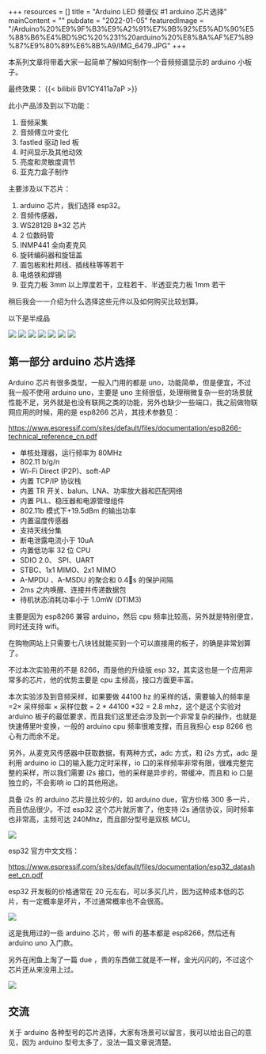 +++
resources = []
title = "Arduino LED 频谱仪 #1 arduino 芯片选择"
mainContent = ""
pubdate = "2022-01-05"
featuredImage = "/Arduino%20%E9%9F%B3%E9%A2%91%E7%9B%92%E5%AD%90%E5%88%B6%E4%BD%9C%20%231%20arduino%20%E8%8A%AF%E7%89%87%E9%80%89%E6%8B%A9/IMG_6479.JPG"
+++

本系列文章将带着大家一起简单了解如何制作一个音频频谱显示的 arduino 小板子。

最终效果：
{{< bilibili BV1CY411a7aP >}}

此小产品涉及到以下功能：

1. 音频采集
2. 音频傅立叶变化
3. fastled 驱动 led 板
4. 时间显示及其他动效
5. 亮度和灵敏度调节
6. 亚克力盒子制作

主要涉及以下芯片：

1. arduino 芯片，我们选择 esp32。
2. 音频传感器，
3. WS2812B 8\*32 芯片
4. 2 位数码管
5. INMP441 全向麦克风
6. 旋转编码器和旋钮盖
7. 面包板和杜邦线、插线柱等等若干
8. 电烙铁和焊锡
9. 亚克力板 3mm 以上厚度若干，立柱若干、半透亚克力板 1mm 若干

稍后我会一一介绍为什么选择这些元件以及如何购买比较划算。

以下是半成品

![](/Arduino%20%E9%9F%B3%E9%A2%91%E7%9B%92%E5%AD%90%E5%88%B6%E4%BD%9C%20%231%20arduino%20%E8%8A%AF%E7%89%87%E9%80%89%E6%8B%A9/IMG_6473.JPG)
![](/Arduino%20%E9%9F%B3%E9%A2%91%E7%9B%92%E5%AD%90%E5%88%B6%E4%BD%9C%20%231%20arduino%20%E8%8A%AF%E7%89%87%E9%80%89%E6%8B%A9/IMG_6474.JPG)
![](/Arduino%20%E9%9F%B3%E9%A2%91%E7%9B%92%E5%AD%90%E5%88%B6%E4%BD%9C%20%231%20arduino%20%E8%8A%AF%E7%89%87%E9%80%89%E6%8B%A9/IMG_6475.JPG)
![](/Arduino%20%E9%9F%B3%E9%A2%91%E7%9B%92%E5%AD%90%E5%88%B6%E4%BD%9C%20%231%20arduino%20%E8%8A%AF%E7%89%87%E9%80%89%E6%8B%A9/IMG_6476.JPG)
![](/Arduino%20%E9%9F%B3%E9%A2%91%E7%9B%92%E5%AD%90%E5%88%B6%E4%BD%9C%20%231%20arduino%20%E8%8A%AF%E7%89%87%E9%80%89%E6%8B%A9/IMG_6477.JPG)
![](/Arduino%20%E9%9F%B3%E9%A2%91%E7%9B%92%E5%AD%90%E5%88%B6%E4%BD%9C%20%231%20arduino%20%E8%8A%AF%E7%89%87%E9%80%89%E6%8B%A9/IMG_6478.JPG)
![](/Arduino%20%E9%9F%B3%E9%A2%91%E7%9B%92%E5%AD%90%E5%88%B6%E4%BD%9C%20%231%20arduino%20%E8%8A%AF%E7%89%87%E9%80%89%E6%8B%A9/IMG_6479.JPG)

## 第一部分 arduino 芯片选择

Arduino 芯片有很多类型，一般入门用的都是 uno，功能简单，但是便宜，不过我一般不使用 arduino uno，主要是 uno 主频很低，处理稍微复杂一些的场景就性能不足，另外就是也没有联网之类的功能，另外也缺少一些端口，我之前做物联网应用的时候，用的是 esp8266 芯片，其技术参数见：

https://www.espressif.com/sites/default/files/documentation/esp8266-technical_reference_cn.pdf

- 单核处理器，运行频率为 80MHz
- 802.11 b/g/n
- Wi-Fi Direct (P2P)、soft-AP
- 内置 TCP/IP 协议栈
- 内置 TR 开关、balun、LNA、功率放大器和匹配网络
- 内置 PLL、稳压器和电源管理组件
- 802.11b 模式下+19.5dBm 的输出功率
- 内置温度传感器
- 支持天线分集
- 断电泄露电流小于 10uA
- 内置低功率 32 位 CPU
- SDIO 2.0、 SPI、UART
- STBC、1x1 MIMO、2x1 MIMO
- A-MPDU 、A-MSDU 的聚合和 0.4s 的保护间隔
- 2ms 之内唤醒、连接并传递数据包
- 待机状态消耗功率小于 1.0mW (DTIM3)

主要是因为 esp8266 兼容 arduino，然后 cpu 频率比较高，另外就是特别便宜，同时还支持 wifi。

在购物网站上只需要七八块钱就能买到一个可以直接用的板子，的确是非常划算了。

不过本次实验用的不是 8266，而是他的升级版 esp 32，其实这也是一个应用非常多的芯片，他的优势主要是 cpu 主频高，接口方面更丰富。

本次实验涉及到音频采样，如果要做 44100 hz 的采样的话，需要输入的频率是 =2× 采样频率 × 采样位数 = 2 * 44100 *32 = 2.8 mhz，这个是这个实验对 arduino
板子的最低要求，而且我们这里还会涉及到一个非常复杂的操作，也就是快速傅里叶变换，一般的 arduino cpu 频率很难支撑，而且我担心 esp 8266 也心有力而余不足。

另外，从麦克风传感器中获取数据，有两种方式，adc 方式，和 i2s 方式，adc 是利用 arduino io 口的输入能力定时采样，io 口的采样频率非常有限，很难完整完整的采样，所以我们需要 i2s 接口，他的采样是异步的，带缓冲，而且和 io 口是独立的，不会影响 io 口的其他用途。

具备 i2s 的 arduino 芯片是比较少的，如 arduino due，官方价格 300 多一片，而且仿品很少。不过 esp32 这个芯片就厉害了，他支持 i2s 通信协议，同时频率也非常高，主频可达 240Mhz，而且部分型号是双核 MCU。

![](/Arduino%20%E9%9F%B3%E9%A2%91%E7%9B%92%E5%AD%90%E5%88%B6%E4%BD%9C%20%231%20arduino%20%E8%8A%AF%E7%89%87%E9%80%89%E6%8B%A9/esp32.png)

esp32 官方中文文档：

https://www.espressif.com/sites/default/files/documentation/esp32_datasheet_cn.pdf

esp32 开发板的价格通常在 20 元左右，可以多买几片，因为这种成本低的芯片，有一定概率是坏片，不过通常概率也不会很高。

![](/Arduino%20%E9%9F%B3%E9%A2%91%E7%9B%92%E5%AD%90%E5%88%B6%E4%BD%9C%20%231%20arduino%20%E8%8A%AF%E7%89%87%E9%80%89%E6%8B%A9/IMG_6482.JPG)

这是我用过的一些 arduino 芯片，带 wifi 的基本都是 esp8266，然后还有 arduino uno 入门款。

另外在闲鱼上淘了一篇 due ，贵的东西做工就是不一样，金光闪闪的，不过这个芯片还从来没用上过。

![](/Arduino%20%E9%9F%B3%E9%A2%91%E7%9B%92%E5%AD%90%E5%88%B6%E4%BD%9C%20%231%20arduino%20%E8%8A%AF%E7%89%87%E9%80%89%E6%8B%A9/IMG_6484.JPG)

## 交流

关于 arduino 各种型号的芯片选择，大家有场景可以留言，我可以给出自己的意见，因为 arduino 型号太多了，没法一篇文章说清楚。
